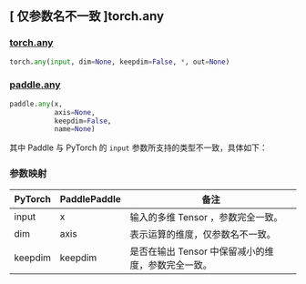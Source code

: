 ## [ 仅参数名不一致 ]torch.any

### [torch.any](https://pytorch.org/docs/stable/generated/torch.any.html?highlight=any#torch.any)

```python
torch.any(input, dim=None, keepdim=False, *, out=None)
```

### [paddle.any](https://www.paddlepaddle.org.cn/documentation/docs/zh/develop/api/paddle/any_cn.html#any)

```python
paddle.any(x,
           axis=None,
           keepdim=False,
           name=None)
```

其中 Paddle 与 PyTorch 的 `input` 参数所支持的类型不一致，具体如下：

### 参数映射

| PyTorch       | PaddlePaddle | 备注                                                   |
| ------------- | ------------ | ------------------------------------------------------ |
| input        | x           | 输入的多维 Tensor ，参数完全一致。                   |
| dim    |  axis     | 表示运算的维度，仅参数名不一致。        |
| keepdim    |  keepdim  | 是否在输出 Tensor 中保留减小的维度，参数完全一致。  |
